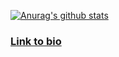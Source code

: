 
[![Anurag's github stats](https://github-readme-stats.vercel.app/api?username=ravenbuilder934&theme=gotham&show_icons=true)](https://github.com/anuraghazra/github-readme-stats)

### [Link to bio](https://gist.github.com/ravenbuilder934/bc1a2d1816ac58299731f08dc45b112a)

<!-- Help I'm trapped in a Github bio factory -->
